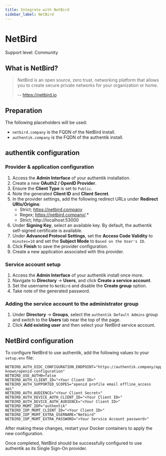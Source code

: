 ```yaml
---
title: Integrate with NetBird
sidebar_label: NetBird
---
```


# NetBird

<span class="badge badge--secondary">Support level: Community</span>

## What is NetBird?

> NetBird is an open source, zero trust, networking platform that allows you to create secure private networks for your organization or home.
>
> -- https://netbird.io

## Preparation

The following placeholders will be used:

- `netbird.company` is the FQDN of the NetBird install.
- `authentik.company` is the FQDN of the authentik install.

## authentik configuration

### Provider & application configuration

1. Access the **Admin Interface** of your authentik installation.
2. Create a new **OAuth2 / OpenID Provider**.
3. Ensure the **Client Type** is set to `Public`.
4. Note the generated **Client ID** and **Client Secret**.
5. In the provider settings, add the following redirect URLs under **Redirect URIs/Origins**:
    - Strict; https://netbird.company
    - Regex; https://netbird.company/.*
    - Strict; http://localhost:53000
6. Under **Signing Key**, select an available key. By default, the authentik self-signed certificate is available.
7. Under **Advanced Protocol Settings**, set the **Access Code Validity** to `minutes=10` and set the **Subject Mode** to `Based on the User's ID`.
8. Click **Finish** to save the provider configuration.
9. Create a new application associated with this provider.

### Service account setup

1. Access the **Admin Interface** of your authentik install once more.
2. Navigate to **Directory** -> **Users**, and click **Create a service account**.
3. Set the username to `NetBird` and disable the **Create group** option.
4. Take note of the generated password.

### Adding the service account to the administrator group

1. Under **Directory** -> **Groups**, select the `authentik Default Admins` group and switch to the **Users** tab near the top of the page.
2. Click **Add existing user** and then select your NetBird service account.

## NetBird configuration

To configure NetBird to use authentik, add the following values to your `setup.env` file:

```
NETBIRD_AUTH_OIDC_CONFIGURATION_ENDPOINT="https://authentik.company/application/o/netbird/.well-known/openid-configuration"
NETBIRD_USE_AUTH0=false
NETBIRD_AUTH_CLIENT_ID="<Your Client ID>"
NETBIRD_AUTH_SUPPORTED_SCOPES="openid profile email offline_access api"
NETBIRD_AUTH_AUDIENCE="<Your Client Secret>"
NETBIRD_AUTH_DEVICE_AUTH_CLIENT_ID="<Your Client ID>"
NETBIRD_AUTH_DEVICE_AUTH_AUDIENCE="<Your Client ID>"
NETBIRD_MGMT_IDP="authentik"
NETBIRD_IDP_MGMT_CLIENT_ID="<Your Client ID>"
NETBIRD_IDP_MGMT_EXTRA_USERNAME="Netbird"
NETBIRD_IDP_MGMT_EXTRA_PASSWORD="<Your Service Account password>"
```

After making these changes, restart your Docker containers to apply the new configuration.

Once completed, NetBird should be successfully configured to use authentik as its Single Sign-On provider.
